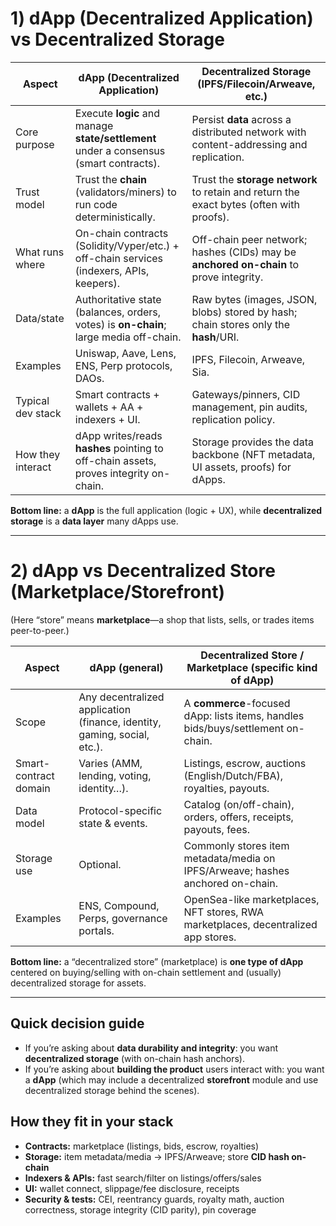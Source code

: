 

# 1) dApp (Decentralized Application) vs **Decentralized Storage**

| Aspect            | dApp (Decentralized Application)                                                         | Decentralized Storage (IPFS/Filecoin/Arweave, etc.)                                     |
| ----------------- | ---------------------------------------------------------------------------------------- | --------------------------------------------------------------------------------------- |
| Core purpose      | Execute **logic** and manage **state/settlement** under a consensus (smart contracts).   | Persist **data** across a distributed network with content-addressing and replication.  |
| Trust model       | Trust the **chain** (validators/miners) to run code deterministically.                   | Trust the **storage network** to retain and return the exact bytes (often with proofs). |
| What runs where   | On-chain contracts (Solidity/Vyper/etc.) + off-chain services (indexers, APIs, keepers). | Off-chain peer network; hashes (CIDs) may be **anchored on-chain** to prove integrity.  |
| Data/state        | Authoritative state (balances, orders, votes) is **on-chain**; large media off-chain.    | Raw bytes (images, JSON, blobs) stored by hash; chain stores only the **hash**/URI.     |
| Examples          | Uniswap, Aave, Lens, ENS, Perp protocols, DAOs.                                          | IPFS, Filecoin, Arweave, Sia.                                                           |
| Typical dev stack | Smart contracts + wallets + AA + indexers + UI.                                          | Gateways/pinners, CID management, pin audits, replication policy.                       |
| How they interact | dApp writes/reads **hashes** pointing to off-chain assets, proves integrity on-chain.    | Storage provides the data backbone (NFT metadata, UI assets, proofs) for dApps.         |

**Bottom line:** a **dApp** is the full application (logic + UX), while **decentralized storage** is a **data layer** many dApps use.

---

# 2) dApp vs **Decentralized Store (Marketplace/Storefront)**

(Here “store” means **marketplace**—a shop that lists, sells, or trades items peer-to-peer.)

| Aspect                | dApp (general)                                                           | Decentralized Store / Marketplace (specific kind of dApp)                          |
| --------------------- | ------------------------------------------------------------------------ | ---------------------------------------------------------------------------------- |
| Scope                 | Any decentralized application (finance, identity, gaming, social, etc.). | A **commerce**-focused dApp: lists items, handles bids/buys/settlement on-chain.   |
| Smart-contract domain | Varies (AMM, lending, voting, identity…).                                | Listings, escrow, auctions (English/Dutch/FBA), royalties, payouts.                |
| Data model            | Protocol-specific state & events.                                        | Catalog (on/off-chain), orders, offers, receipts, payouts, fees.                   |
| Storage use           | Optional.                                                                | Commonly stores item metadata/media on IPFS/Arweave; hashes anchored on-chain.     |
| Examples              | ENS, Compound, Perps, governance portals.                                | OpenSea-like marketplaces, NFT stores, RWA marketplaces, decentralized app stores. |

**Bottom line:** a “decentralized store” (marketplace) is **one type of dApp** centered on buying/selling with on-chain settlement and (usually) decentralized storage for assets.

---

## Quick decision guide

* If you’re asking about **data durability and integrity**: you want **decentralized storage** (with on-chain hash anchors).
* If you’re asking about **building the product** users interact with: you want a **dApp** (which may include a decentralized **storefront** module and use decentralized storage behind the scenes).

## How they fit in your stack

* **Contracts:** marketplace (listings, bids, escrow, royalties)
* **Storage:** item metadata/media → IPFS/Arweave; store **CID hash on-chain**
* **Indexers & APIs:** fast search/filter on listings/offers/sales
* **UI:** wallet connect, slippage/fee disclosure, receipts
* **Security & tests:** CEI, reentrancy guards, royalty math, auction correctness, storage integrity (CID parity), pin coverage



